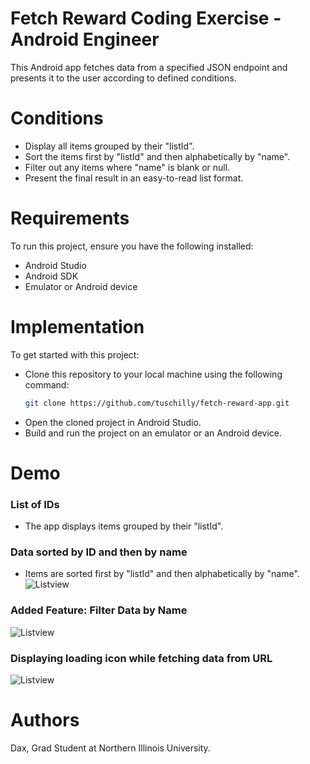 # Fetch Reward Coding Exercise - Android Engineer
This Android app fetches data from a specified JSON endpoint and presents it to the user according to defined conditions.

# Conditions
* Display all items grouped by their "listId".
* Sort the items first by "listId" and then alphabetically by "name".
* Filter out any items where "name" is blank or null.
* Present the final result in an easy-to-read list format.

# Requirements
To run this project, ensure you have the following installed:

* Android Studio
* Android SDK
* Emulator or Android device

# Implementation
To get started with this project:

* Clone this repository to your local machine using the following command:
  ```bash
  git clone https://github.com/tuschilly/fetch-reward-app.git
* Open the cloned project in Android Studio.
* Build and run the project on an emulator or an Android device.

# Demo
 ### List of IDs
* The app displays items grouped by their "listId".
 ### Data sorted by ID and then by name
* Items are sorted first by "listId" and then alphabetically by "name".
  ![Listview](assets/Listview.png)
### Added Feature: Filter Data by Name
  ![Listview](assets/Filterview.png)
### Displaying loading icon while fetching data from URL
  ![Listview](assets/Progressbar.png)

# Authors
Dax, Grad Student at Northern Illinois University.
